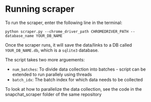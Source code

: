 # Running scraper
To run the scraper, enter the following line in the terminal:

```
python scraper.py --chrome_driver_path CHROMEDRIVER_PATH --database_name YOUR_DB_NAME
```

Once the scraper runs, it will save the data/links to a DB called `YOUR_DB_NAME.db`, which is a `sqlite3` database.

The script takes two more arguements:
- `num_batches`: To divide data collection into batches - script can be extended to run parallely using threads
- `batch_idx`: The batch index for which data needs to be collected

To look at how to parallelize the data collection, see the code in the snapchat_scraper folder of the same repository